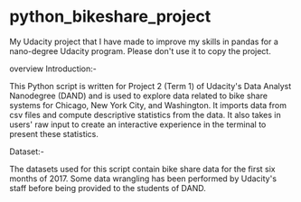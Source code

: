 # python_bikeshare_project
My Udacity project that I have made to improve my skills in pandas for a nano-degree Udacity program. Please don't use it to copy the project.

overview Introduction:-

This Python script is written for Project 2 (Term 1) of Udacity's Data Analyst Nanodegree (DAND) and is used to explore data related to bike share systems for Chicago, New York City, and Washington. It imports data from csv files and compute descriptive statistics from the data. It also takes in users' raw input to create an interactive experience in the terminal to present these statistics.

Dataset:-

The datasets used for this script contain bike share data for the first six months of 2017. Some data wrangling has been performed by Udacity's staff before being provided to the students of DAND.



